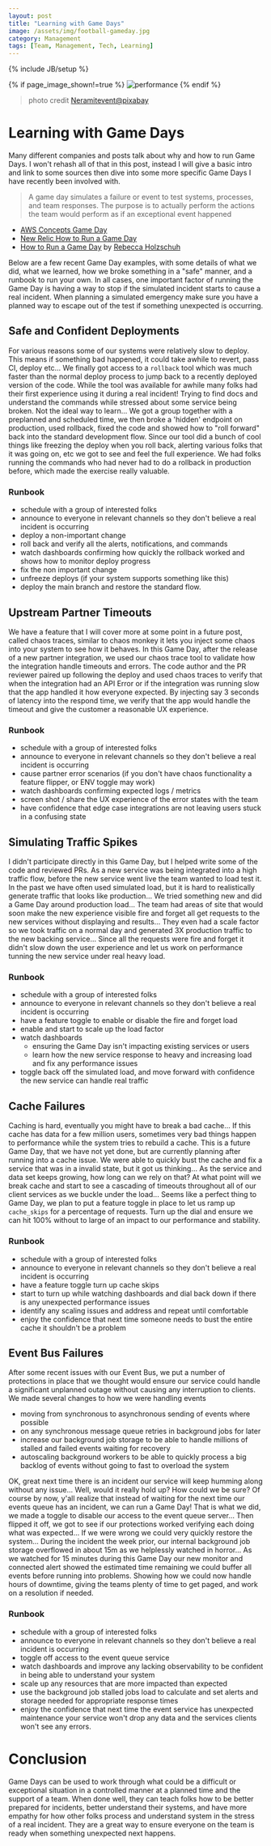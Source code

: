 ```yaml
---
layout: post
title: "Learning with Game Days"
image: /assets/img/football-gameday.jpg
category: Management
tags: [Team, Management, Tech, Learning]
---
```


{% include JB/setup %}

{% if page_image_shown!=true %}
  ![performance](/assets/img/football-gameday.jpg)
{% endif %}

> photo credit [Neramitevent@pixabay](https://pixabay.com/photos/football-colored-sports-gear-1166205/)

# Learning with Game Days

Many different companies and posts talk about why and how to run Game Days. I won't rehash all of that in this post, instead I will give a basic intro and link to some sources then dive into some more specific Game Days I have recently been involved with.

> A game day simulates a failure or event to test systems, processes, and team responses. The purpose is to actually perform the actions the team would perform as if an exceptional event happened

* [AWS Concepts Game Day](https://wa.aws.amazon.com/wat.concept.gameday.en.html#:~:text=A%20game%20day%20simulates%20a,if%20an%20exceptional%20event%20happened.)
* [New Relic How to Run a Game Day](https://blog.newrelic.com/engineering/how-to-run-a-game-day/)
* [How to Run a Game Day](https://medium.com/@rebeccaholzschuh/break-your-software-or-how-to-run-a-gameday-b68150188bb8) by [Rebecca Holzschuh](https://medium.com/@rebeccaholzschuh)

Below are a few recent Game Day examples, with some details of what we did, what we learned, how we broke something in a "safe" manner, and a runbook to run your own. In all cases, one important factor of running the Game Day is having a way to stop if the simulated incident starts to cause a real incident. When planning a simulated emergency make sure you have a planned way to escape out of the test if something unexpected is occurring.

## Safe and Confident Deployments

For various reasons some of our systems were relatively slow to deploy. This means if something bad happened, it could take awhile to revert, pass CI, deploy etc... We finally got access to a `rollback` tool which was much faster than the normal deploy process to jump back to a recently deployed version of the code. While the tool was available for awhile many folks had their first experience using it during a real incident! Trying to find docs and understand the commands while stressed about some service being broken. Not the ideal way to learn... We got a group together with a preplanned and scheduled time, we then broke a 'hidden' endpoint on production, used rollback, fixed the code and showed how to "roll forward" back into the standard development flow. Since our tool did a bunch of cool things like freezing the deploy when you roll back, alerting various folks that it was going on, etc we got to see and feel the full experience. We had folks running the commands who had never had to do a rollback in production before, which made the exercise really valuable.

### Runbook

* schedule with a group of interested folks
* announce to everyone in relevant channels so they don't believe a real incident is occurring
* deploy a non-important change
* roll back and verify all the alerts, notifications, and commands
* watch dashboards confirming how quickly the rollback worked and shows how to monitor deploy progress
* fix the non important change
* unfreeze deploys (if your system supports something like this)
* deploy the main branch and restore the standard flow.

## Upstream Partner Timeouts

We have a feature that I will cover more at some point in a future post, called chaos traces, similar to chaos monkey it lets you inject some chaos into your system to see how it behaves. In this Game Day, after the release of a new partner integration, we used our chaos trace tool to validate how the integration handle timeouts and errors. The code author and the PR reviewer paired up following the deploy and used chaos traces to verify that when the integration had an API Error or if the integration was running slow that the app handled it how everyone expected. By injecting say 3 seconds of latency into the respond time, we verify that the app would handle the timeout and give the customer a reasonable UX experience.

### Runbook

* schedule with a group of interested folks
* announce to everyone in relevant channels so they don't believe a real incident is occurring
* cause partner error scenarios (if you  don't have chaos functionality a feature flipper, or ENV toggle may work)
* watch dashboards confirming expected logs / metrics
* screen shot / share the UX experience of the error states with the team
* have confidence that edge case integrations are not leaving users stuck in a confusing state

## Simulating Traffic Spikes

I didn't participate directly in this Game Day, but I helped write some of the code and reviewed PRs. As a new service was being integrated into a high traffic flow, before the new service went live the team wanted to load test it. In the past we have often used simulated load, but it is hard to realistically generate traffic that looks like production... We tried something new and did a Game Day around production load... The team had areas of site that would soon make the new experience visible fire and forget all get requests to the new services without displaying and results... They even had a scale factor so we took traffic on a normal day and generated 3X production traffic to the new backing service... Since all the requests were fire and forget it didn't slow down the user experience and let us work on performance tunning the new service under real heavy load.

### Runbook

* schedule with a group of interested folks
* announce to everyone in relevant channels so they don't believe a real incident is occurring
* have a feature toggle to enable or disable the fire and forget load
* enable and start to scale up the load factor
* watch dashboards
  * ensuring the Game Day isn't impacting existing services or users
  * learn how the new service response to heavy and increasing load and fix any performance issues
* toggle back off the simulated load, and move forward with confidence the new service can handle real traffic

## Cache Failures

Caching is hard, eventually you might have to break a bad cache... If this cache has data for a few million users, sometimes very bad things happen to performance while the system tries to rebuild a cache. This is a future Game Day, that we have not yet done, but are currently planning after running into a cache issue. We were able to quickly bust the cache and fix a service that was in a invalid state, but it got us thinking... As the service and data set keeps growing, how long can we rely on that? At what point will we break cache and start to see a cascading of timeouts throughout all of our client services as we buckle under the load... Seems like a perfect thing to Game Day, we plan to put a feature toggle in place to let us ramp up `cache_skips` for a percentage of requests. Turn up the dial and ensure we can hit 100% without to large of an impact to our performance and stability.

### Runbook

* schedule with a group of interested folks
* announce to everyone in relevant channels so they don't believe a real incident is occurring
* have a feature toggle turn up cache skips
* start to turn up while watching dashboards and dial back down if there is any unexpected performance issues
* identify any scaling issues and address and repeat until comfortable
* enjoy the confidence that next time someone needs to bust the entire cache it shouldn't be a problem

## Event Bus Failures

After some recent issues with our Event Bus, we put a number of protections in place that we thought would ensure our service could handle a significant unplanned outage without causing any interruption to clients. We made several changes to how we were handling events

* moving from synchronous to asynchronous sending of events where possible
* on any synchronous message queue retries in background jobs for later
* increase our background job storage to be able to handle millions of stalled and failed events waiting for recovery
* autoscaling background workers to be able to quickly process a big backlog of events without going to fast to overload the system

OK, great next time there is an incident our service will keep humming along without any issue... Well, would it really hold up? How could we be sure? Of course by now, y'all realize that instead of waiting for the next time our events queue has an incident, we can run a Game Day! That is what we did, we made a toggle to disable our access to the event queue server... Then flipped it off, we got to see if our protections worked verifying each doing what was expected... If we were wrong we could very quickly restore the system... During the incident the week prior, our internal background job storage overflowed in about 15m as we helplessly watched in horror... As we watched for 15 minutes during this Game Day our new monitor and connected alert showed the estimated time remaining we could buffer all events before running into problems. Showing how we could now handle hours of downtime, giving the teams plenty of time to get paged, and work on a resolution if needed.

### Runbook

* schedule with a group of interested folks
* announce to everyone in relevant channels so they don't believe a real incident is occurring
* toggle off access to the event queue service
* watch dashboards and improve any lacking observability to be confident in being able to understand your system
* scale up any resources that are more impacted than expected
* use the background job stalled jobs load to calculate and set alerts and storage needed for appropriate response times
* enjoy the confidence that next time the event service has unexpected maintenance your service won't drop any data and the services clients won't see any errors.


# Conclusion

Game Days can be used to work through what could be a difficult or exceptional situation in a controlled manner at a planned time and the support of a team. When done well, they can teach folks how to be better prepared for incidents, better understand their systems, and have more empathy for how other folks process and understand system in the stress of a real incident. They are a great way to ensure everyone on the team is ready when something unexpected next happens. 
